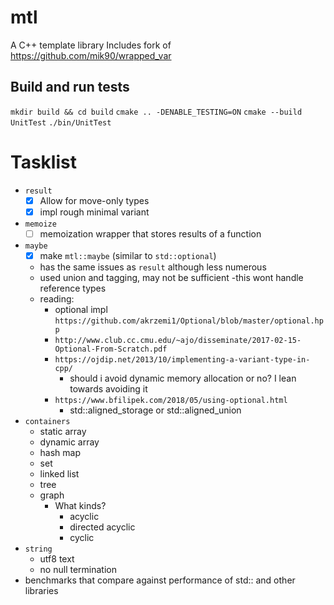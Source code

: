 # mtl
A C++ template library
Includes fork of https://github.com/mik90/wrapped_var

## Build and run tests
`mkdir build && cd build`
`cmake .. -DENABLE_TESTING=ON`
`cmake --build UnitTest`
`./bin/UnitTest`

# Tasklist
* `result`
    - [x] Allow for move-only types
    - [x] impl rough minimal variant
* `memoize`
    - [ ] memoization wrapper that stores results of a function
* `maybe`
    - [x] make `mtl::maybe` (similar to `std::optional`) 
    - has the same issues as `result` although less numerous
    - used union and tagging, may not be sufficient
        -this wont handle reference types
    - reading:
        - optional impl `https://github.com/akrzemi1/Optional/blob/master/optional.hpp`
        - `http://www.club.cc.cmu.edu/~ajo/disseminate/2017-02-15-Optional-From-Scratch.pdf`
        - `https://ojdip.net/2013/10/implementing-a-variant-type-in-cpp/`
            - should i avoid dynamic memory allocation or no? I lean towards avoiding it
        - `https://www.bfilipek.com/2018/05/using-optional.html`
            - std::aligned_storage or std::aligned_union
* `containers`
    - static array
    - dynamic array
    - hash map
    - set
    - linked list
    - tree
    - graph
        - What kinds?
            - acyclic
            - directed acyclic
            - cyclic
* `string`
    - utf8 text
    - no null termination
* benchmarks that compare against performance of std:: and other libraries